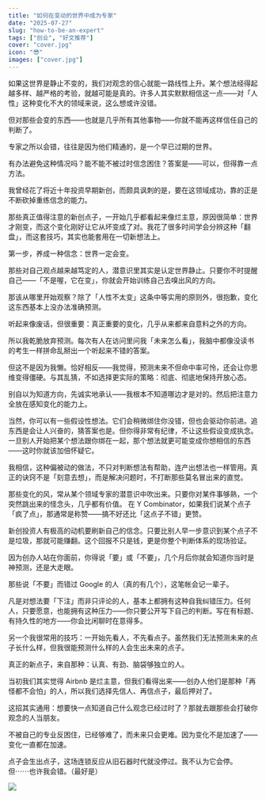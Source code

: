 ```yaml
---
title: "如何在变动的世界中成为专家"
date: "2025-07-27"
slug: "how-to-be-an-expert"
tags: ["创业", "好文推荐"]
cover: "cover.jpg"
icon: "😎"
images: ["cover.jpg"]
---
```

如果这世界是静止不变的，我们对观念的信心就能一路线性上升。某个想法经得起越多样、越严格的考验，就越可能是真的。许多人其实默默相信这一点——对「人性」这种变化不大的领域来说，这么想或许没错。



但对那些会变的东西——也就是几乎所有其他事物——你就不能再这样信任自己的判断了。



专家之所以会错，往往是因为他们精通的，是一个早已过期的世界。



有办法避免这种情况吗？能不能不被过时信念困住？答案是——可以，但得靠一点方法。



我曾经花了将近十年投资早期新创，而颇具讽刺的是，要在这领域成功，靠的正是不断砍掉重练信念的能力。



那些真正值得注意的新创点子，一开始几乎都看起来像烂主意，原因很简单：世界才刚变，而这个变化刚好让它从坏变成了对。我花了很多时间学会分辨这种「翻盘」，而这套技巧，其实也能套用在一切新想法上。



第一步，养成一种信念：世界一定会变。



那些对自己观点越来越笃定的人，潜意识里其实是认定世界静止。只要你不时提醒自己——「不是喔，它在变」，你就会开始训练自己去嗅出风的方向。



那该从哪里开始观察？除了「人性不太变」这条中等实用的原则外，很抱歉，变化这东西基本上没办法准确预测。



听起来像废话，但很重要：真正重要的变化，几乎从来都来自意料之外的方向。



所以我乾脆放弃预测。每次有人在访问里问我「未来怎么看」，我脑中都像没读书的考生一样拼命乱掰出一个听起来不错的答案。



但这不是因为我懒。恰好相反——我觉得，预测未来不但命中率可怜，还会让你思维变得僵硬。与其乱猜，不如选择更实际的策略：彻底、彻底地保持开放心态。



别自以为知道方向，先诚实地承认——我根本不知道哪边才是对的。然后把注意力全放在感知变化的能力上。



当然，你可以有一些假设性想法。它们会稍微绑住你没错，但也会驱动你前进。追东西是会让人兴奋的，猜答案也是。但你得非常有纪律，不让这些假设变成执念。
一旦别人开始把某个想法跟你绑在一起，那个想法就更可能变成你想相信的东西——这时你就该加倍怀疑它。



我相信，这种偏被动的做法，不只对判断想法有帮助，连产出想法也一样管用。真正的诀窍不是「刻意去想」，而是解决问题时，不打断那些莫名冒出来的直觉。



那些变化的风，常从某个领域专家的潜意识中吹出来。只要你对某件事够熟，一个突然跳出来的怪念头，几乎都有价值。
在 Y Combinator，如果我们说某个点子「疯了点」，那通常是称赞——搞不好还比「这点子不错」更赞。



新创投资人有极高的动机要刷新自己的信念。只要比别人早一步意识到某个点子不是垃圾，那就可能赚翻。这个回报不只是钱，更是你整个判断体系的现场验证。



因为创办人站在你面前，你得说「要」或「不要」，几个月后你就会知道你当时是神预测，还是大走眼。



那些说「不要」而错过 Google 的人（真的有几个），这笔帐会记一辈子。



凡是对想法要「下注」而非只评论的人，基本上都拥有这种自我纠错压力。任何人，只要愿意，也能拥有这种压力——你只要公开写下自己的判断。写在有标题、有持久性的地方——你会比闲聊时在意得多。



另一个我很常用的技巧：一开始先看人，不先看点子。虽然我们无法预测未来的点子长什么样，但我很能预测什么样的人会生出未来的点子。



真正的新点子，来自那种：认真、有劲、脑袋够独立的人。



当初我们其实觉得 Airbnb 是烂主意，但我们看得出来——创办人他们是那种「再怪都不会怕」的人，所以我们选择先信人、再信点子，最后押对了。



这招其实通用：想要快一点知道自己什么观念已经过时了？那就去跟那些会打破你观念的人当朋友。



不被自己的专业反困住，已经够难了，而未来只会更难。因为变化不是加速了——变化一直都在加速。



点子会生出点子，这场连锁反应从旧石器时代就没停过。我不认为它会停。
但⋯⋯也许我会错。（最好是）




![](https://prod-files-secure.s3.us-west-2.amazonaws.com/112d0858-5090-4d34-a606-b75eb8d65fd2/46476355-9cf3-4e99-9b7a-3531bc426380/1000202064.png?X-Amz-Algorithm=AWS4-HMAC-SHA256&X-Amz-Content-Sha256=UNSIGNED-PAYLOAD&X-Amz-Credential=ASIAZI2LB4662ODJVEG4%2F20250914%2Fus-west-2%2Fs3%2Faws4_request&X-Amz-Date=20250914T201238Z&X-Amz-Expires=3600&X-Amz-Security-Token=IQoJb3JpZ2luX2VjEOz%2F%2F%2F%2F%2F%2F%2F%2F%2F%2FwEaCXVzLXdlc3QtMiJHMEUCIQCHJkY%2FoePlAUfrZEmMk%2FQpjLRrbG4pF6AnO6HDW5F1nQIgfUpQ%2BTIkMXUBJYS1W5h3wEZmAGbl8kg7S%2BT84tRoJTQq%2FwMIZRAAGgw2Mzc0MjMxODM4MDUiDNJUmYbZW%2BSnwTKotSrcA%2FNaYV1IFGNOEE5xN2EjjUS5H6LRUpwX%2FIh8jpq57kxxVY5QJqzXYUjCcfevohFUHzRyQYRtopGoIBmJArV7mkXZdSlp4tpeDtN2FGRVQQAdZ%2FbQAp2LRAJMuoFddoCf1jgkzEMA3t9k3VL1Kx6RCRQGmVEmd7T2BvMhRHYS78QBxPTuF%2FlkcSAFSeb2XofZUf5u0eMWmX3I8ksKlyzIIea2bHHrXYIrxJMpSDfslYkytB69yukCrucPRBZa2AyoSJJdiw124DN05QaESFgvGAhSWc9C5jAPBc4sxcj8Ej8j8oEpFd%2FUhdb5rJUvCQVOogtKUWg9ekG9i61BDM8%2FC0LxqVUD2SDSW1yYBaIRYHQ23j5O%2Bz3DFWesRasOIUwBle5zaBUaQ9RzkKGBbhrvOPrKjEGQRlyQoY0IL1PE%2BN6vnkdu4YGUFcx86D8Ye943W%2BG%2F5kcHLk19AQWgynuSleZhgrpLvTNseB82VXI1iP%2B7Dvf1GFR4dj1ZhXO0%2BxrRxXGasD6bVZtfI9AC8rRuLmP97LPr1NNpI2QPgAM%2FHjGFkOEhKXkxNnGsb%2B7MtCV0d8ytkdQuJnLqmdW%2BXlwQG8I8EQIAHQpBJEDv7Bxd5TOufLcsEh8yGCCewtZ6MN%2FAnMYGOqUBU%2B8vlfRpIHwsN%2BeAM0lsFY7HVdkgKEL8vxzbMMRUG4PiX7qLXLczylYvbKyPEgN9gg0DDpzUVKSnD%2BRy3KesxcawHkB8183SGK4nvDUtSUryNGXEIpgGPPn0q%2FxEY%2FvUTn2hnD%2BOMpsmNp4L5AZpav5XpEZP%2FWfalQCYWPWuHu0%2Fov%2FF7yhimOLuJ8GwAEInjp8rHIQ6EZfl6swDGtiwQIsNlWJ8&X-Amz-Signature=bfab7867f0338025e002e90e987ac560367768059018afd50bc061dbea14944c&X-Amz-SignedHeaders=host&x-amz-checksum-mode=ENABLED&x-id=GetObject)


